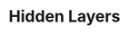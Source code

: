 ---
title: "Hidden Layers"

categories: ['']

tags: ['Hidden', 'Layers']

arwords: 'الطبقات المخفية'

arexps: []

enwords: ['Hidden Layers']

enexps: []

arlexicons: 'ط'

enlexicons: 'H'

authors: ['Ruqayya Roshdy']

translators: ['']

citations: 'تطبيقات الذكاء الاصطناعي في خدمة اللغة العربية'

sources: 'مركز الملك عبدالله بن عبدالعزيز الدولي لخدمة اللغة العربية'

word: "true"

slug: ""
---